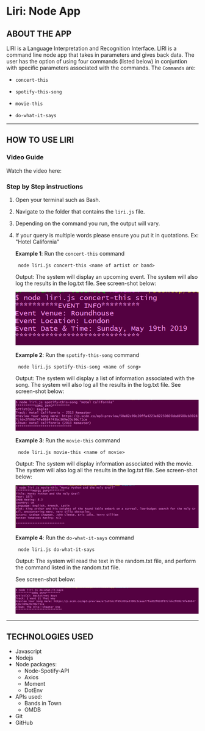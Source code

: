 # Liri: Node App


## ABOUT THE APP
LIRI is a Language Interpretation and Recognition Interface. LIRI is a command line node app that takes in parameters and gives back data. The user has the option of using four commands (listed below) in conjuntion with specific parameters associated with the commands. The  `Commands` are:

   * `concert-this`

   * `spotify-this-song`

   * `movie-this`

   * `do-what-it-says`

- - -
## HOW TO USE LIRI
### **Video Guide**

Watch the video here: 

### **Step by Step instructions**

1. Open your terminal such as Bash.
2. Navigate to the folder that contains the `liri.js` file. 
3. Depending on the command you run, the output will vary. 
4. If your query is multiple words please ensure you put it in quotations. Ex: "Hotel California"

    **Example 1**: Run the `concert-this` command
    
        node liri.js concert-this <name of artist or band>
    
    Output: The system will display an upcoming event. The system will also log the results in the log.txt file. See screen-shot below:

    ![Results](./screenshots/concert_this_results.PNG)

    **Example 2**: Run the `spotify-this-song` command
    
        node liri.js spotify-this-song <name of song>
    
    Output: The system will display a list of information associated with the song. The system will also log all the results in the log.txt file. See screen-shot below:

    ![Results](./screenshots/spotify_this_results.PNG)

    **Example 3**: Run the `movie-this` command
    
        node liri.js movie-this <name of movie>
    
    Output: The system will display information associated with the movie. The system will also log all the results in the log.txt file. See screen-shot below:

    ![Results](./screenshots/movie_this_results.PNG)


    **Example 4**: Run the `do-what-it-says` command
        
        node liri.js do-what-it-says
        
    Output: The system will read the text in the random.txt file, and perform the command listed in the random.txt file. 
    
    See screen-shot below:

    ![Results](./screenshots/do_what_it_says_results.PNG)

- - -

## TECHNOLOGIES USED
* Javascript
* Nodejs
* Node packages:
    * Node-Spotify-API
    * Axios
    * Moment
    * DotEnv
* APIs used:
    * Bands in Town
    * OMDB
* Git
* GitHub